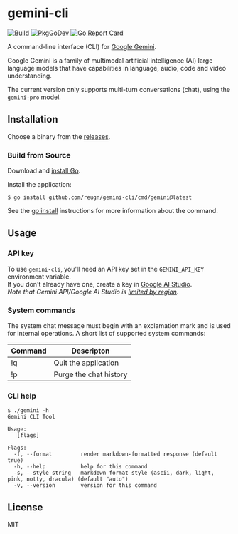# gemini-cli
[![Build](https://github.com/reugn/gemini-cli/actions/workflows/build.yml/badge.svg)](https://github.com/reugn/gemini-cli/actions/workflows/build.yml)
[![PkgGoDev](https://pkg.go.dev/badge/github.com/reugn/gemini-cli)](https://pkg.go.dev/github.com/reugn/gemini-cli)
[![Go Report Card](https://goreportcard.com/badge/github.com/reugn/gemini-cli)](https://goreportcard.com/report/github.com/reugn/gemini-cli)

A command-line interface (CLI) for [Google Gemini](https://deepmind.google/technologies/gemini/).

Google Gemini is a family of multimodal artificial intelligence (AI) large language models that have
capabilities in language, audio, code and video understanding.

The current version only supports multi-turn conversations (chat), using the `gemini-pro` model.

## Installation
Choose a binary from the [releases](https://github.com/reugn/gemini-cli/releases).

### Build from Source
Download and [install Go](https://golang.org/doc/install).

Install the application:

```console
$ go install github.com/reugn/gemini-cli/cmd/gemini@latest
```

See the [go install](https://go.dev/ref/mod#go-install) instructions for more information about the command.

## Usage

### API key
To use `gemini-cli`, you'll need an API key set in the `GEMINI_API_KEY` environment variable.  
If you don't already have one, create a key in [Google AI Studio](https://makersuite.google.com/app/apikey).  
*Note that Gemini API/Google AI Studio is [limited by region](https://ai.google.dev/available_regions#available_regions).*

### System commands
The system chat message must begin with an exclamation mark and is used for internal operations.
A short list of supported system commands:

| Command | Descripton             |
| ---     | ---                    |
| !q      | Quit the application   |
| !p      | Purge the chat history |

### CLI help
```console
$ ./gemini -h
Gemini CLI Tool

Usage:
   [flags]

Flags:
  -f, --format         render markdown-formatted response (default true)
  -h, --help           help for this command
  -s, --style string   markdown format style (ascii, dark, light, pink, notty, dracula) (default "auto")
  -v, --version        version for this command
```

## License
MIT
